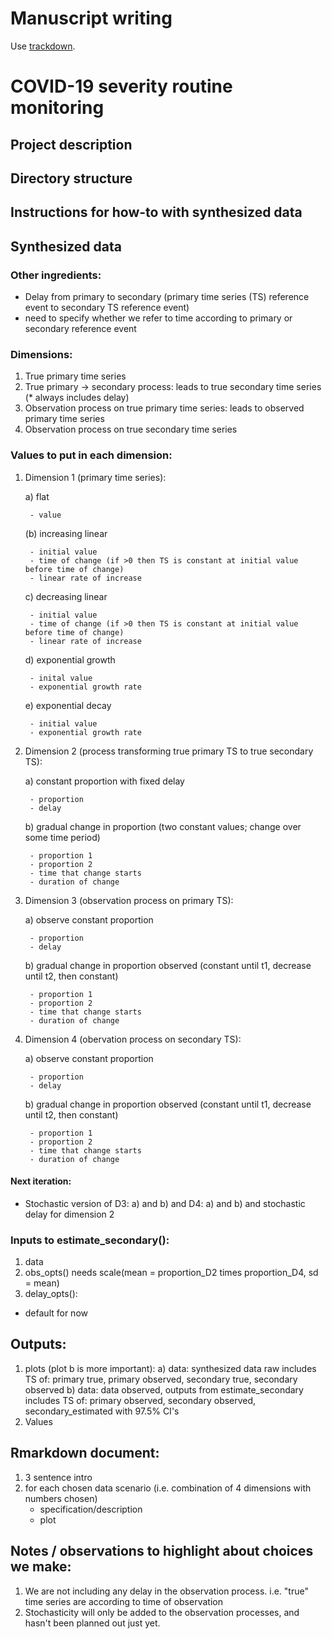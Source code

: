 # Manuscript writing

Use [trackdown](https://cran.r-project.org/web/packages/trackdown/vignettes/trackdown-workflow.html).

# COVID-19 severity routine monitoring

## Project description

## Directory structure

## Instructions for how-to with synthesized data

## Synthesized data

### Other ingredients:
- Delay from primary to secondary (primary time series (TS) reference event to secondary TS reference event)
- need to specify whether we refer to time according to primary or secondary reference event

### Dimensions:
1. True primary time series
2. True primary -> secondary process: leads to true secondary time series (* always includes delay)
3. Observation process on true primary time series: leads to observed primary time series
4. Observation process on true secondary time series

### Values to put in each dimension:

1. Dimension 1 (primary time series):

	a) flat

		- value
		
	(b) increasing linear	

		- initial value
		- time of change (if >0 then TS is constant at initial value before time of change)
		- linear rate of increase
		
	c) decreasing linear

		- initial value
		- time of change (if >0 then TS is constant at initial value before time of change)
		- linear rate of increase

	d) exponential growth

		- inital value
		- exponential growth rate

	e) exponential decay

		- initial value
		- exponential growth rate
		
2. Dimension 2 (process transforming true primary TS to true secondary TS):

	a) constant proportion with fixed delay

		- proportion
		- delay

	b) gradual change in proportion (two constant values; change over some time period)

		- proportion 1
		- proportion 2
		- time that change starts
		- duration of change

3. Dimension 3 (observation process on primary TS):

	a) observe constant proportion

		- proportion
		- delay

	b) gradual change in proportion observed (constant until t1, decrease until t2, then constant)

		- proportion 1
		- proportion 2
		- time that change starts
		- duration of change

4. Dimension 4 (obervation process on secondary TS):

	a) observe constant proportion

		- proportion
		- delay

	b) gradual change in proportion observed (constant until t1, decrease until t2, then constant)

		- proportion 1
		- proportion 2
		- time that change starts
		- duration of change

#### Next iteration:
- Stochastic version of D3: a) and b) and D4: a) and b) and stochastic delay for dimension 2


### Inputs to estimate_secondary():

1. data
2. obs_opts() needs scale(mean = proportion_D2 times proportion_D4, sd = mean)
3. delay_opts():
- default for now
## Outputs:
1. plots (plot b is more important):
a) data: synthesized data raw
includes TS of: primary true, primary observed, secondary true, secondary observed
b) data: data observed, outputs from estimate_secondary
includes TS of: primary observed, secondary observed, secondary_estimated with 97.5% CI's
2. Values
		
## Rmarkdown document:
1. 3 sentence intro
2. for each chosen data scenario (i.e. combination of 4 dimensions with numbers chosen)
	- specification/description
	- plot

## Notes / observations to highlight about choices we make:
1. We are not including any delay in the observation process. i.e. "true" time series are according to time of observation
2. Stochasticity will only be added to the observation processes, and hasn't been planned out just yet.